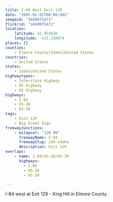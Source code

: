 ```yaml
---
title: I-84 West Exit 129
date: "2005-01-01T00:00:00Z"
imageid: "1849075471"
flickrid: "1849075471"
location:
    latitude: 42.953026
    longitude: -115.138074
places: []
counties:
    - Elmore County|Idaho|United States
countries:
    - United States
states:
    - Idaho|United States
highwaytypes:
    - Interstate Highway
    - US Highway
    - US Highway
highways:
    - I-84
    - US-26
    - US-30
tags:
    - Exit 129
    - Big Green Sign
freewayJunctions:
    - milepost: "128.99"
      freewayName: I-84
      freewaySlug: i84-idaho
      description: Exit 129
overlaps:
    - name: I-84/US-26/US-30
      highways:
        - I-84
        - US-26
        - US-30

---
```

I-84 west at Exit 129 - King Hill in Elmore County.